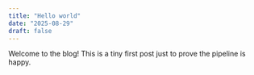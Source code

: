 ```yaml
---
title: "Hello world"
date: "2025-08-29"
draft: false
---
```


Welcome to the blog! This is a tiny first post just to prove the pipeline is happy.
